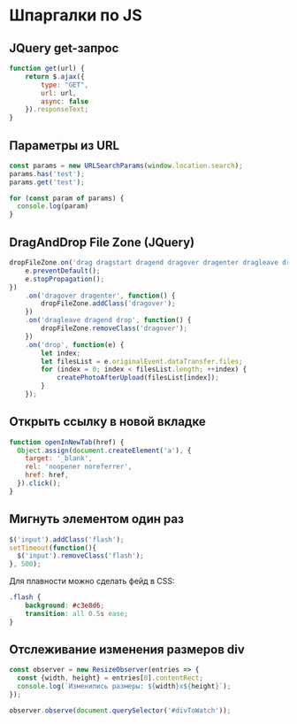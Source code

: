 # Шпаргалки по JS

## JQuery get-запрос

```Javascript
function get(url) {
    return $.ajax({
        type: "GET",
        url: url,
        async: false
    }).responseText;
}
```

## Параметры из URL

```Javascript
const params = new URLSearchParams(window.location.search);
params.has('test');
params.get('test');

for (const param of params) {
  console.log(param)
}
```

## DragAndDrop File Zone (JQuery)

```Javascript
dropFileZone.on('drag dragstart dragend dragover dragenter dragleave drop', function(e) {
    e.preventDefault();
    e.stopPropagation();
})
    .on('dragover dragenter', function() {
        dropFileZone.addClass('dragover');
    })
    .on('dragleave dragend drop', function() {
        dropFileZone.removeClass('dragover');
    })
    .on('drop', function(e) {
        let index;
        let filesList = e.originalEvent.dataTransfer.files;
        for (index = 0; index < filesList.length; ++index) {
            createPhotoAfterUpload(filesList[index]);
        }
    });
```

## Открыть ссылку в новой вкладке

```Javascript
function openInNewTab(href) {
  Object.assign(document.createElement('a'), {
    target: '_blank',
    rel: 'noopener noreferrer',
    href: href,
  }).click();
}
```

## Мигнуть элементом один раз

```Javascript
$('input').addClass('flash');
setTimeout(function(){
  $('input').removeClass('flash');
}, 500);
```

Для плавности можно сделать фейд в CSS:

```CSS
.flash {
    background: #c3e8d6;
    transition: all 0.5s ease;
}
```

## Отслеживание изменения размеров div

```Javascript
const observer = new ResizeObserver(entries => {
  const {width, height} = entries[0].contentRect;
  console.log(`Изменились размеры: ${width}x${height}`);
});

observer.observe(document.querySelector('#divToWatch'));
```